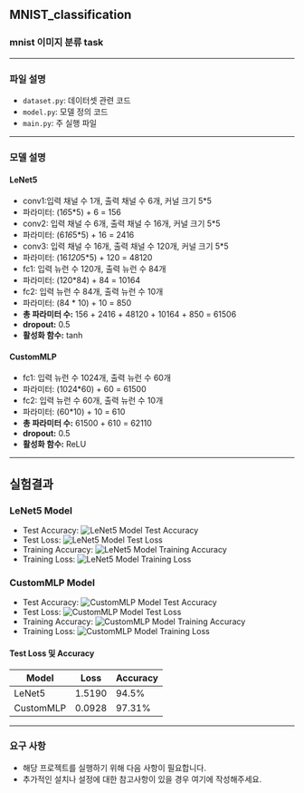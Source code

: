 ## MNIST_classification

### mnist 이미지 분류 task

---

### 파일 설명

- `dataset.py`: 데이터셋 관련 코드
- `model.py`: 모델 정의 코드
- `main.py`: 주 실행 파일

---

### 모델 설명

#### LeNet5
- conv1:입력 채널 수 1개, 출력 채널 수 6개, 커널 크기 5*5
- 파라미터: (1*6*5*5) + 6 = 156
- conv2: 입력 채널 수 6개, 출력 채널 수 16개, 커널 크기 5*5
- 파라미터: (6*16*5*5) + 16 = 2416
- conv3: 입력 채널 수 16개, 출력 채널 수 120개, 커널 크기 5*5
- 파라미터: (16*120*5*5) + 120 = 48120
- fc1: 입력 뉴런 수 120개, 출력 뉴런 수 84개
- 파라미터: (120*84) + 84 = 10164
- fc2: 입력 뉴런 수 84개, 출력 뉴런 수 10개
- 파라미터: (84 * 10) + 10 = 850
- **총 파라미터 수:** 156 + 2416 + 48120 + 10164 + 850 = 61506
- **dropout:** 0.5
- **활성화 함수:** tanh

#### CustomMLP
- fc1: 입력 뉴런 수 1024개, 출력 뉴런 수 60개
- 파라미터: (1024*60) + 60 = 61500
- fc2: 입력 뉴런 수 60개, 출력 뉴런 수 10개
- 파라미터: (60*10) + 10 = 610
- **총 파라미터 수:** 61500 + 610 = 62110
- **dropout:** 0.5
- **활성화 함수:** ReLU
---

## 실험결과
### LeNet5 Model

- Test Accuracy: ![LeNet5 Model Test Accuracy](https://github.com/KimYohan0317/mnist_classification/blob/main/img/plot_LeNet5_test_acc.png)
- Test Loss: ![LeNet5 Model Test Loss](https://github.com/KimYohan0317/mnist_classification/blob/main/img/plot_LeNet5_test_loss.png)
- Training Accuracy: ![LeNet5 Model Training Accuracy](https://github.com/KimYohan0317/mnist_classification/blob/main/img/plot_LeNet5_train_acc.png)
- Training Loss: ![LeNet5 Model Training Loss](https://github.com/KimYohan0317/mnist_classification/blob/main/img/plot_LeNet5_train_loss.png)

### CustomMLP Model

- Test Accuracy: ![CustomMLP Model Test Accuracy](https://github.com/KimYohan0317/mnist_classification/blob/main/img/plot_CustomMLP_test_acc.png)
- Test Loss: ![CustomMLP Model Test Loss](https://github.com/KimYohan0317/mnist_classification/blob/main/img/plot_CustomMLP_test_loss.png)
- Training Accuracy: ![CustomMLP Model Training Accuracy](https://github.com/KimYohan0317/mnist_classification/blob/main/img/plot_CustomMLP_train_acc.png)
- Training Loss: ![CustomMLP Model Training Loss](https://github.com/KimYohan0317/mnist_classification/blob/main/img/plot_CustomMLP_train_loss.png)
#### Test Loss 및 Accuracy

| Model | Loss | Accuracy |
|-------|-----------|----------|
|   LeNet5   |    1.5190  |   94.5%  |
|   CustomMLP   |    0.0928  |   97.31%  |

---

### 요구 사항

- 해당 프로젝트를 실행하기 위해 다음 사항이 필요합니다.
- 추가적인 설치나 설정에 대한 참고사항이 있을 경우 여기에 작성해주세요.
